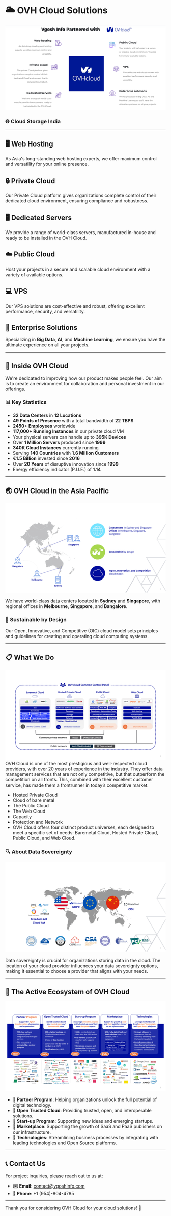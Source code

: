# 🌥️ **OVH Cloud Solutions**
<img src="/Images/Main.png">

### 🌐 **Cloud Storage India**

---

## 🖥️ Web Hosting
As Asia's long-standing web hosting experts, we offer maximum control and versatility for your online presence.

## 🔒 Private Cloud
Our Private Cloud platform gives organizations complete control of their dedicated cloud environment, ensuring compliance and robustness.

## 🖥️ Dedicated Servers
We provide a range of world-class servers, manufactured in-house and ready to be installed in the OVH Cloud.

## ☁️ Public Cloud
Host your projects in a secure and scalable cloud environment with a variety of available options.

## 💻 VPS
Our VPS solutions are cost-effective and robust, offering excellent performance, security, and versatility.

## 🏢 Enterprise Solutions
Specializing in **Big Data**, **AI**, and **Machine Learning**, we ensure you have the ultimate experience on all your projects.

---

## 🏢 Inside OVH Cloud
We're dedicated to improving how our product makes people feel. Our aim is to create an environment for collaboration and personal investment in our offerings.

### 📊 Key Statistics
- **32 Data Centers** in **12 Locations**
- **49 Points of Presence** with a total bandwidth of **22 TBPS**
- **2450+ Employees** worldwide
- **117,000+ Running Instances** in our private cloud VM
- Your physical servers can handle up to **395K Devices**
- Over **1 Million Servers** produced since **1999**
- **340K Cloud Instances** currently running
- Serving **140 Countries** with **1.6 Million Customers**
- **€1.5 Billion** invested since **2016**
- Over **20 Years** of disruptive innovation since **1999**
- Energy efficiency indicator (P.U.E.) of **1.14**

---

## 🌏 OVH Cloud in the Asia Pacific
<img src="/Images/Feature.png">

We have world-class data centers located in **Sydney** and **Singapore**, with regional offices in **Melbourne**, **Singapore**, and **Bangalore**.

### 🌱 Sustainable by Design
Our Open, Innovative, and Competitive (OIC) cloud model sets principles and guidelines for creating and operating cloud computing systems.

---

## 📋 What We Do
<img src="/Images/Feature1.png">
OVH Cloud is one of the most prestigious and well-respected cloud providers, with over 20 years of experience in the industry. They offer data management services that are not only competitive, but that outperform the competition on all fronts. This, combined with their excellent customer service, has made them a frontrunner in today’s competitive market.<html><br></html>

- Hosted Private Cloud
- Cloud of bare metal
- The Public Cloud
- The Web Cloud
- Capacity
- Protection and Network
- OVH Cloud offers four distinct product universes, each designed to meet a specific set of needs: Baremetal Cloud, Hosted Private Cloud, Public Cloud, and Web Cloud.

### 🔍 About Data Sovereignty
<img src="/Images/Feature2.png">

Data sovereignty is crucial for organizations storing data in the cloud. The location of your cloud provider influences your data sovereignty options, making it essential to choose a provider that aligns with your needs.

---

## 🌟 The Active Ecosystem of OVH Cloud
<img src="/Images/Feature3.png">

- **🤝 Partner Program**: Helping organizations unlock the full potential of digital technology.
- **🔐 Open Trusted Cloud**: Providing trusted, open, and interoperable solutions.
- **🚀 Start-up Program**: Supporting new ideas and emerging startups.
- **🛒 Marketplace**: Supporting the growth of SaaS and PaaS publishers on our infrastructure.
- **🔗 Technologies**: Streamlining business processes by integrating with leading technologies and Open Source platforms.

---

## 📞 **Contact Us**
For project inquiries, please reach out to us at:
- **✉️ Email**: [contact@vgoshinfo.com](mailto:contact@vgoshinfo.com)
- **📱 Phone**: +1 (954)-804-4785

---

Thank you for considering OVH Cloud for your cloud solutions! 🌟
